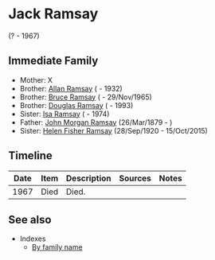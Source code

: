 ﻿---
layout: page
permalink: /people/i55070438
---

# Jack Ramsay
(? - 1967)

## Immediate Family

* Mother: X
* Brother: [Allan Ramsay](./@i62219744@-allan-ramsay-b-d1932.md) ( - 1932)
* Brother: [Bruce Ramsay](./@i49046148@-bruce-ramsay-b-d1965-11-29.md) ( - 29/Nov/1965)
* Brother: [Douglas Ramsay](./@i12977578@-douglas-ramsay-b-d1993.md) ( - 1993)
* Sister: [Isa Ramsay](./@i80504300@-isa-ramsay-b-d1974.md) ( - 1974)
* Father: [John Morgan Ramsay](./@i64225415@-john-morgan-ramsay-b1879-3-26-d.md) (26/Mar/1879 - )
* Sister: [Helen Fisher Ramsay](./@i34267190@-helen-fisher-ramsay-b1920-9-28-d2015-10-15.md) (28/Sep/1920 - 15/Oct/2015)

## Timeline

Date | Item | Description | Sources | Notes
---|---|---|---|---
1967 | Died | Died. |  | 


## See also

- Indexes
  - [By family name](../index-by-family-name.md)
